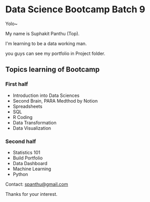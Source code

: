 
# Data Science Bootcamp Batch 9
Yolo~

My name is Suphakit Panthu (Top).

I'm learning to be a data working man.

you guys can see my portfolio in Project folder.

## Topics learning of Bootcamp
### First half
- Introduction into Data Sciences
- Second Brain, PARA Medthod by Notion
- Spreadsheets
- SQL
- R Coding
- Data Transformation
- Data Visualization

### Second half
- Statistics 101
- Build Portfolio
- Data Dashboard
- Machine Learning
- Python

Contact: spanthu@gmail.com

Thanks for your interest.

